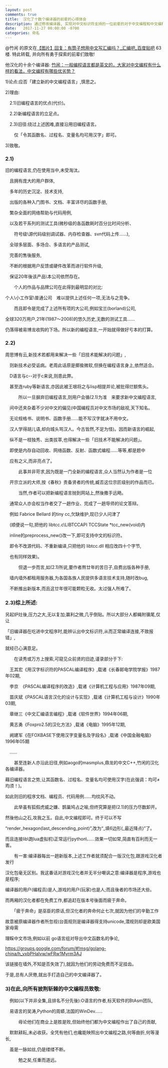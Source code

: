 ```yaml
---
layout: post
comments: true
title:  汉化了十数个编译器的前辈的心得体会
description: 通过修改编译器, 实现对中文标识符支持的一位前辈的对于中文编程和中文编程语言的心得. View of programming in Chinese from a pioneer who modified a dozen compliers to add support of Chinese identifiers.
date:   2017-11-27 00:00:00 -0700
categories: 命名
---
```


@竹闲 的原文在[【图片】回复：有筒子想用中文写汇编吗？_汇编吧_百度贴吧](http://tieba.baidu.com/p/3711851598?pn=2&traceid=) 63楼. 特此转载, 并向所有勇于探索的前辈们致敬!

他汉化的十余个编译器: [竹闲：一般编程语言都是英文的，大家对中文编程有什么样的看法，中文编程有哪些优劣势？](https://www.zhihu.com/question/20184664/answer/21045030)

1)论点:应否「建立新的中文编程语言」,慎思之。

2)理由:

　2.1)旧编程语言的优点(代价)。

　2.2)新编程语言的立足点。

　2.3)旧径:绕过上述困难,直接沿用旧编程语言。

　　仅「令其函数名、过程名、变量名均可用汉字」即可。

3)致敬。


### 2.1)
  旧的编程语言,仍在使用当中,未受淘汰。

　且拥有庞大的用户群体,

　多年的历史沉淀、技术支持,

　出版的各种入门图书、文档、丰富详尽的函数手册,

　繁杂全面的网络帮助与代码用例,

　以及若干系列的测试工具(微秒级的各函数耗时百分比时间分析、

　　符号级\源代码级别调试器、内存检查器、svn代码上传……),

　全球多层面、多场合、多语言的产品测试,

　完善的售後服务,

　不断的根据用户反馈或硬件改革而进行软件升级,

　保证20年後该产品\本公司依然存在。

　　个人的作品与品牌公司在此得到最明显的对比:

个人\小工作室\普通公司　难以提供上述任何一项,无法与之竞争。

　　而且即令是完成了上述所有项的大公司,例如宝兰(borland)公司,

全球320万用户,21年(1987～2008)的悠久历史,无数的测试工具……

仍落得被易博龙收购的下场。所以新的编程语言,一开始就得做好亏本的打算。


### 2.2)
  周思博有云,新技术若都用来解决一些「旧技术能解决的问题」,

　则新技术必受诟病。老周此话原是揶揄微软,但换在编程语言身上,依然适合。

　D语言与c--对于c来说,则患此弊。

　甚至连ruby等新语言,亦因此被王垠将之与lisp相提并论,被批得烂额焦头。

　　　所以一旦摒弃旧编程语言,则用户会循(2.1)为准　来要求新中文编程语言,

　间中还夹杂着不少对中文的偏见(中国编程员对中文市场的敌视,天下知名。

　无论规格书、说明书、函数手册……能不写汉字就决不用中文。

　汉人学得胡儿语,却向城头骂汉人。今古皆然,不足为怪)。因而新语言的崛起,

　纵不是一枝独秀、出类拔萃,也得解决一些「旧技术不能解决的问题」。

　即使是内存自动回收、网络函数、反射、函数式编程……等等,都是题中

　应有之义,而非亮点了。

　　　此事并非苛求,因为既是一门全新的编程语言,众人当然认为作者是一位

　开宗立派的大师,按《春秋》责备贤者的传统,臧否这位宗匠级别的作品而已。

　　　当然,作者可以把新编程语言抛到网站上,然後撒手远飏。

　通常众人亦会权当作者交了一趟作业、完成了一趟导师的论文答辩。

　例如 Fabrice Bellard 的tiny cc,欠缺维护,现已少人问津了

　(顺便说一句,把他的 libtcc.c\LIBTCCAPI TCCState *tcc_new(void)内

　inline的preprocess_new()改一下,即可支持中文的标识符。

　即令不改源代码、不重新编译,只把他的 libtcc.dll 相应改四十个字节,

　也有同样效果)。

　　　但退一步而言,如(2.1)所说,要作者熬廿年的苦日子,自费出版各种手册,

　墙内墙外都租用服务器,为各国各族人民提供多语言技术支持,随时改bug,

　不断推出新版本,而且这廿年很可能颗粒无收。太过强人所难了。


### 2.3)综上所述:

另起炉灶後,压力之大,无以复加;赢利之微,几乎倒贴。所以大部分人都蝇附骥尾,仅让

「旧编译器在吃进中文程序时,能辨认出中文标识符,从而正常编译连接,不致报错」,

就经已心满意足。

　　在读秀或万方上搜索,可窥见众前贤的旧迹,谨录部分于下:

　王其宏《用汉字标识符的PASCAL编译程序》,载诸《长春邮电学院学报》1987年02期,

　李京　《PASCAL编译程序的改造》,载诸《计算机工程与应用》1987年09期,

　苗庆斌《PASCAL语言汉化的设计与实现》,载诸《计算机工程与设计》1990年03期,

　章继三《中文汇编语言编程》,载诸《软件世界》1994年06期,

　黄志勇《Foxpro2.5的汉化方法》,载诸《电脑》1995年12期,

　阙建军《在FOXBASE下使用汉字变量名及字段名》,载诸《中国金融电脑》1996年05期

　……

　　甚至连新人亦沿此旧径,例如aogo的masmplus,鼎龙的中文C++,竹闲的汉化各编译器。

藉旧编程语言之势,让其函数名、过程名、变量名均可使用汉字(在此强调：均可≠均须！)。

如此则旧的程序文档、编程员、代码用例……均纹风不动。

　　此举虽有狐假虎威之嫌、鹊巢鸠占之喻,但终究算是把(2.1)的压力尽数卸开。

然後他山之石,攻我之玉。自此,中文编程即可。终于可以不写

“render_hexagon(last_descending_point)”,改为“_填6边形(_最近降点)”了。

而且连接lib\跑lua虚拟机\正常运行python\……效果一切如常,简直有百利而无一害。


　　有一害:编译器每出一趟新版本,上述工作者就须配合一版汉化包,跟游戏汉化者发行

汉化包毫无区别。我这番话对游戏汉化者并无半分嘲讽之意:编译器是程序,游戏也是程序;

编译器的用户(编程员)是人,游戏的用户(玩家)也是人;而且後者的市场还大些。

而两厢的汉化者都在免费工作,都追赶在版本号後面而疲于奔命。

　　「疲于奔命」是巫臣的原话,但汉化者的奔命何止七次,就因为他们的辛勤工作

故意被原编译器作者所忽视(台面规则是编译器得支持unicode,潜规则却是欧美国家毋需

理睬中文市场,例如以前 go语言组对导出中文函数名的争论,

https://groups.google.com/forum/#!msg/golang-china/h_vxbPHaIvw/wFRw1Myrm3AJ

该链接在墙外,不知是否失效了),就因为他们的劳动免费而不足挂齿。

于是,总有人厌倦,就出手打造自己的中文编译器了。


### 3)在此,向所有披荆斩棘的中文编程员致敬:

　例如(以下并非全集,且排名不分先後):O语言的作者,标天软件的BtAsm团队,

　易语言的吴涛,Python的周蟒,法国的WinDev……

　　　毋论他们在商业上是胜是败,但始终他们都为中文编程作出了自己的贡献,

　默默耕耘,未必收获。全凭有他们,也纔能映照出中文编程之路,何等曲折,何等漫长,

　虽是一脉如丝,仍是缕缕不断。


　　　勉之矣,任重而道远。
